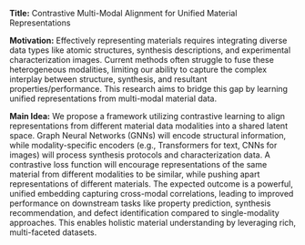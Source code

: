 **Title:** Contrastive Multi-Modal Alignment for Unified Material Representations

**Motivation:** Effectively representing materials requires integrating diverse data types like atomic structures, synthesis descriptions, and experimental characterization images. Current methods often struggle to fuse these heterogeneous modalities, limiting our ability to capture the complex interplay between structure, synthesis, and resultant properties/performance. This research aims to bridge this gap by learning unified representations from multi-modal material data.

**Main Idea:** We propose a framework utilizing contrastive learning to align representations from different material data modalities into a shared latent space. Graph Neural Networks (GNNs) will encode structural information, while modality-specific encoders (e.g., Transformers for text, CNNs for images) will process synthesis protocols and characterization data. A contrastive loss function will encourage representations of the same material from different modalities to be similar, while pushing apart representations of different materials. The expected outcome is a powerful, unified embedding capturing cross-modal correlations, leading to improved performance on downstream tasks like property prediction, synthesis recommendation, and defect identification compared to single-modality approaches. This enables holistic material understanding by leveraging rich, multi-faceted datasets.